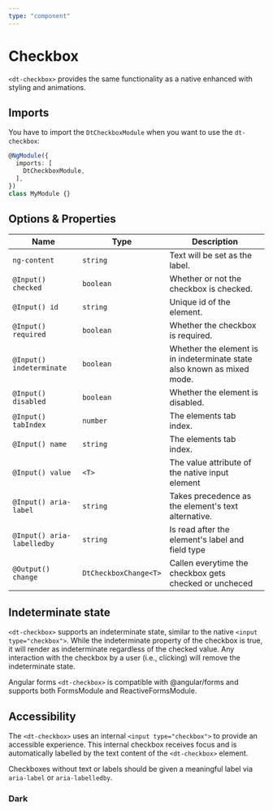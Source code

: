 ```yaml
---
type: "component"
---
```


# Checkbox

<docs-source-example example="DefaultCheckboxExampleComponent"></docs-source-example>

`<dt-checkbox>` provides the same functionality as a native enhanced with styling and animations.

## Imports

You have to import the `DtCheckboxModule` when you want to use the `dt-checkbox`:

```typescript
@NgModule({
  imports: [
    DtCheckboxModule,
  ],
})
class MyModule {}
```

## Options & Properties

| Name | Type | Description |
| --- | --- | --- |
| `ng-content` | `string` | Text will be set as the label. |
| `@Input() checked` | `boolean` | Whether or not the checkbox is checked. |
| `@Input() id` | `string` | Unique id of the element. |
| `@Input() required` | `boolean` | Whether the checkbox is required. |
| `@Input() indeterminate` | `boolean` | Whether the element is in indeterminate state also known as mixed mode. |
| `@Input() disabled` | `boolean` | Whether the element is disabled. |
| `@Input() tabIndex` | `number` | The elements tab index. |
| `@Input() name` | `string` | The elements tab index. |
| `@Input() value` | `<T>` | The value attribute of the native input element |
| `@Input() aria-label` | `string` | Takes precedence as the element's text alternative. |
| `@Input() aria-labelledby` | `string` | Is read after the element's label and field type |
| `@Output() change` | `DtCheckboxChange<T>` | Callen everytime the checkbox gets checked or uncheced |

## Indeterminate state

`<dt-checkbox>` supports an indeterminate state, similar to the native `<input type="checkbox">`.
While the indeterminate property of the checkbox is true, it will render as indeterminate regardless of the checked value.
Any interaction with the checkbox by a user (i.e., clicking) will remove the indeterminate state.

<docs-source-example example="IndeterminateCheckboxExampleComponent"></docs-source-example>

Angular forms `<dt-checkbox>` is compatible with @angular/forms and supports both FormsModule and ReactiveFormsModule.

## Accessibility

The `<dt-checkbox>` uses an internal `<input type="checkbox">` to provide an accessible experience.
This internal checkbox receives focus and is automatically labelled by the text content of the `<dt-checkbox>` element.

Checkboxes without text or labels should be given a meaningful label via `aria-label` or `aria-labelledby`.

### Dark

<docs-source-example example="DarkCheckboxExample" themedark="true"></docs-source-example>
